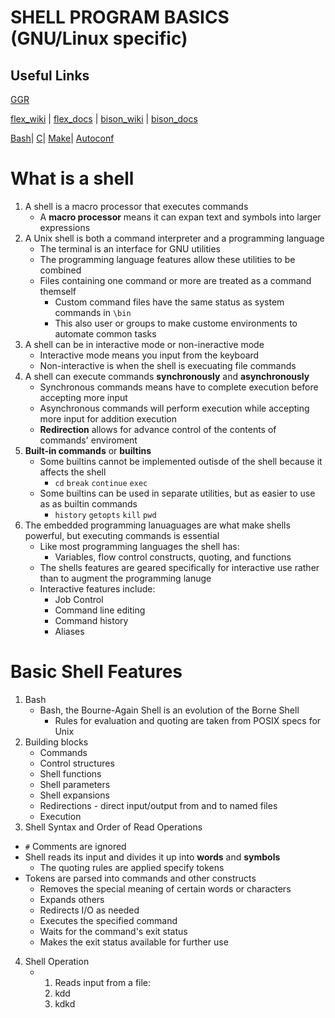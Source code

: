 # __SHELL PROGRAM BASICS__ (GNU/Linux specific)

## Useful Links

[GGR](https://www.cs.purdue.edu/homes/grr/SystemsProgrammingBook/Book/Chapter5-WritingYourOwnShell.pdf)

 [flex_wiki](https://en.wikipedia.org/wiki/Flex_(lexical_analyser_generator)) | [flex_docs](https://westes.github.io/flex/manual/) |
[bison_wiki](https://en.wikipedia.org/wiki/GNU_Bison) | [bison_docs](https://www.gnu.org/software/bison/manual/bison.html#FAQ)

[Bash](https://www.gnu.org/software/bash/manual/bash.html#What-is-Bash_003f)|
[C](https://sourceware.org/glibc/manual/latest/html_mono/libc.html#Library-Summary)|
[Make](https://www.gnu.org/software/make/manual/make.html)|
[Autoconf](https://www.gnu.org/savannah-checkouts/gnu/autoconf/manual/autoconf-2.72/autoconf.html)

# What is a shell

1. A shell is a macro processor that executes commands
   * A **macro processor** means it can expan text and symbols into larger expressions
2. A Unix shell is both a command interpreter and a programming language
   * The terminal is an interface for GNU utilities
   * The programming language features allow these utilities to be combined
   * Files containing one command or more are treated as a command themself
     * Custom command files have the same status as system commands in ```\bin```
     * This also user or groups to make custome environments to automate common tasks
3. A shell can be in interactive mode or non-ineractive mode
   * Interactive mode means you input from the keyboard
   * Non-interactive is when the shell is execuating file commands
4. A shell can execute commands **synchronously** and **asynchronously**
   * Synchronous commands means have to complete execution before accepting more input
   * Asynchronous commands will perform execution while accepting more input for addition execution
   * **Redirection** allows for advance control of the contents of commands' enviroment
5. **Built-in commands** or **builtins**
   * Some builtins cannot be implemented outisde of the shell because it affects the shell
     * ```cd``` ```break``` ```continue``` ```exec```
   * Some builtins can be used in separate utilities, but as easier to use as as builtin commands
     * ```history``` ```getopts``` ```kill``` ```pwd```
6. The embedded programming lanuaguages are what make shells powerful, but executing commands is essential
   * Like most programming languages the shell has:
     * Variables, flow control constructs, quoting, and functions
   * The shells features are geared specifically for interactive use rather than to augment the programming lanuge
   * Interactive features include:
     * Job Control
     * Command line editing
     * Command history
     * Aliases
    
#   Basic Shell Features

1. Bash
   * Bash, the Bourne-Again Shell is an evolution of the Borne Shell
     * Rules for evaluation and quoting are taken from POSIX specs for Unix
2. Building blocks
   * Commands
   * Control structures
   * Shell functions
   * Shell parameters
   * Shell expansions
   * Redirections - direct input/output from and to named files
   * Execution
3. Shell Syntax and Order of Read Operations
  * ```#``` Comments are ignored
  * Shell reads its input and divides it up into **words** and **symbols**
    * The quoting rules are applied specify tokens
  * Tokens are parsed into commands and other constructs
    * Removes the special meaning of certain words or characters
    * Expands others
    * Redirects I/O as needed
    * Executes the specified command
    * Waits for the command's exit status
    * Makes the exit status available for further use
4. Shell Operation
   * 1. Reads input from a file:
     2. kdd
     3. kdkd
